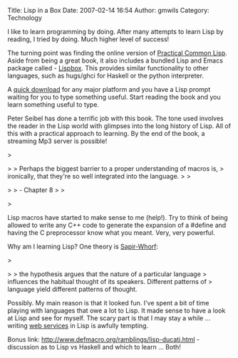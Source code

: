 Title: Lisp in a Box
Date: 2007-02-14 16:54
Author: gmwils
Category: Technology

I like to learn programming by doing. After many attempts to learn Lisp
by reading, I tried by doing. Much higher level of success!

</p>

The turning point was finding the online version of [Practical Common
Lisp][]. Aside from being a great book, it also includes a bundled Lisp
and Emacs package called - [Lispbox][]. This provides similar
functionality to other languages, such as hugs/ghci for Haskell or the
python interpreter.

</p>

A [quick download][] for any major platform and you have a Lisp prompt
waiting for you to type something useful. Start reading the book and you
learn something useful to type.

</p>

Peter Seibel has done a terrific job with this book. The tone used
involves the reader in the Lisp world with glimpses into the long
history of Lisp. All of this with a practical approach to learning. By
the end of the book, a streaming Mp3 server is possible!

</p>

<p>
> </p>
>
> Perhaps the biggest barrier to a proper understanding of macros is,
> ironically, that they're so well integrated into the language.
>
> </p>
>
> - Chapter 8
>
> </p>
> <p>

</p>

Lisp macros have started to make sense to me (help!). Try to think of
being allowed to write any C++ code to generate the expansion of a
\#define and having the C preprocessor know what you meant. Very, very
powerful.

</p>

Why am I learning Lisp? One theory is [Sapir-Whorf][]:

</p>

<p>
> </p>
>
> the hypothesis argues that the nature of a particular language
> influences the habitual thought of its speakers. Different patterns of
> language yield different patterns of thought.

</p>

Possibly. My main reason is that it looked fun. I've spent a bit of time
playing with languages that owe a lot to Lisp. It made sense to have a
look at Lisp and see for myself. The scary part is that I may stay a
while ... writing [web services][] in Lisp is awfully tempting.

</p>

Bonus link: http://www.defmacro.org/ramblings/lisp-ducati.html -
discussion as to Lisp vs Haskell and which to learn ... Both!

</p>

  [Practical Common Lisp]: http://www.gigamonkeys.com/book/
  [Lispbox]: http://gigamonkeys.com/book/lispbox
  [quick download]: http://gigamonkeys.com/book/lispbox/#download
  [Sapir-Whorf]: http://en.wikipedia.org/wiki/Sapir-Whorf_hypothesis
  [web services]: http://www.franz.com/support/documentation/8.0/doc/soap.htm
